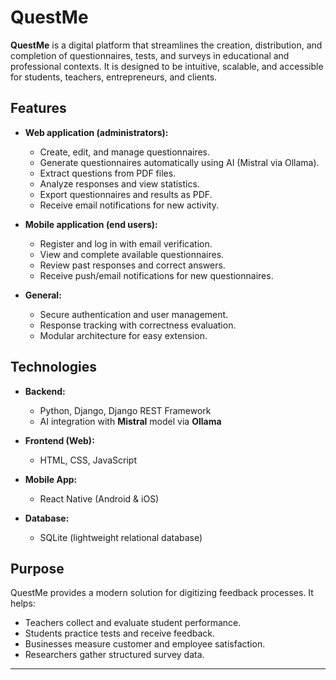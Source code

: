 # QuestMe

**QuestMe** is a digital platform that streamlines the creation, distribution, and completion of questionnaires, tests, and surveys in educational and professional contexts. It is designed to be intuitive, scalable, and accessible for students, teachers, entrepreneurs, and clients.

## Features

- **Web application (administrators):**
  - Create, edit, and manage questionnaires.
  - Generate questionnaires automatically using AI (Mistral via Ollama).
  - Extract questions from PDF files.
  - Analyze responses and view statistics.
  - Export questionnaires and results as PDF.
  - Receive email notifications for new activity.

- **Mobile application (end users):**
  - Register and log in with email verification.
  - View and complete available questionnaires.
  - Review past responses and correct answers.
  - Receive push/email notifications for new questionnaires.

- **General:**
  - Secure authentication and user management.
  - Response tracking with correctness evaluation.
  - Modular architecture for easy extension.

## Technologies

- **Backend:**
  - Python, Django, Django REST Framework
  - AI integration with **Mistral** model via **Ollama**

- **Frontend (Web):**
  - HTML, CSS, JavaScript

- **Mobile App:**
  - React Native (Android & iOS)

- **Database:**
  - SQLite (lightweight relational database)

## Purpose

QuestMe provides a modern solution for digitizing feedback processes. It helps:
- Teachers collect and evaluate student performance.
- Students practice tests and receive feedback.
- Businesses measure customer and employee satisfaction.
- Researchers gather structured survey data.

---

